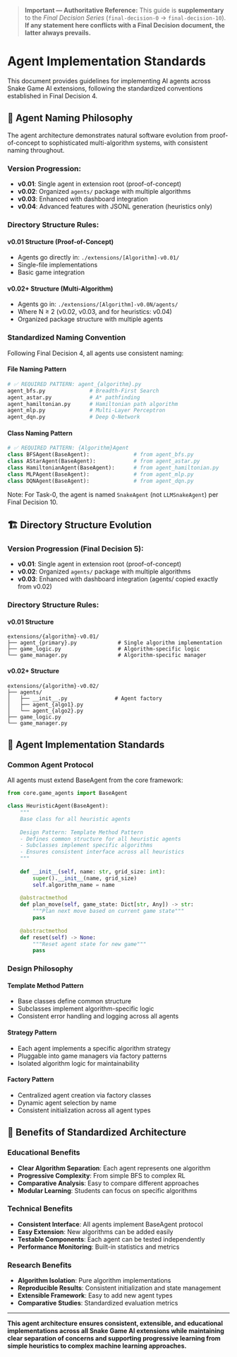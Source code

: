 > **Important — Authoritative Reference:** This guide is **supplementary** to the _Final Decision Series_ (`final-decision-0` → `final-decision-10`). **If any statement here conflicts with a Final Decision document, the latter always prevails.**

# Agent Implementation Standards

This document provides guidelines for implementing AI agents across Snake Game AI extensions, following the standardized conventions established in Final Decision 4.

## 🎯 **Agent Naming Philosophy**

The agent architecture demonstrates natural software evolution from proof-of-concept to sophisticated multi-algorithm systems, with consistent naming throughout.

### **Version Progression:**
- **v0.01**: Single agent in extension root (proof-of-concept)
- **v0.02**: Organized `agents/` package with multiple algorithms
- **v0.03**: Enhanced with dashboard integration
- **v0.04**: Advanced features with JSONL generation (heuristics only)

### **Directory Structure Rules:**

#### **v0.01 Structure (Proof-of-Concept)**
- Agents go directly in: `./extensions/[Algorithm]-v0.01/`
- Single-file implementations
- Basic game integration

#### **v0.02+ Structure (Multi-Algorithm)**
- Agents go in: `./extensions/[Algorithm]-v0.0N/agents/`
- Where N ≥ 2 (v0.02, v0.03, and for heuristics: v0.04)
- Organized package structure with multiple agents

### **Standardized Naming Convention**

Following Final Decision 4, all agents use consistent naming:

#### **File Naming Pattern**
```python
# ✅ REQUIRED PATTERN: agent_{algorithm}.py
agent_bfs.py              # Breadth-First Search
agent_astar.py            # A* pathfinding
agent_hamiltonian.py      # Hamiltonian path algorithm
agent_mlp.py              # Multi-Layer Perceptron
agent_dqn.py              # Deep Q-Network
```

#### **Class Naming Pattern**
```python
# ✅ REQUIRED PATTERN: {Algorithm}Agent
class BFSAgent(BaseAgent):              # from agent_bfs.py
class AStarAgent(BaseAgent):            # from agent_astar.py
class HamiltonianAgent(BaseAgent):      # from agent_hamiltonian.py
class MLPAgent(BaseAgent):              # from agent_mlp.py
class DQNAgent(BaseAgent):              # from agent_dqn.py
```

Note: For Task-0, the agent is named `SnakeAgent` (not `LLMSnakeAgent`) per Final Decision 10.

## 🏗️ **Directory Structure Evolution**

### **Version Progression (Final Decision 5):**
- **v0.01**: Single agent in extension root (proof-of-concept)
- **v0.02**: Organized `agents/` package with multiple algorithms
- **v0.03**: Enhanced with dashboard integration (agents/ copied exactly from v0.02)

### **Directory Structure Rules:**

#### **v0.01 Structure**
```
extensions/{algorithm}-v0.01/
├── agent_{primary}.py             # Single algorithm implementation
├── game_logic.py                  # Algorithm-specific logic
└── game_manager.py                # Algorithm-specific manager
```

#### **v0.02+ Structure**
```
extensions/{algorithm}-v0.02/
├── agents/
│   ├── __init__.py               # Agent factory
│   ├── agent_{algo1}.py
│   └── agent_{algo2}.py
├── game_logic.py
└── game_manager.py
```

## 🧠 **Agent Implementation Standards**

### **Common Agent Protocol**
All agents must extend BaseAgent from the core framework:

```python
from core.game_agents import BaseAgent

class HeuristicAgent(BaseAgent):
    """
    Base class for all heuristic agents
    
    Design Pattern: Template Method Pattern
    - Defines common structure for all heuristic agents
    - Subclasses implement specific algorithms
    - Ensures consistent interface across all heuristics
    """
    
    def __init__(self, name: str, grid_size: int):
        super().__init__(name, grid_size)
        self.algorithm_name = name
    
    @abstractmethod
    def plan_move(self, game_state: Dict[str, Any]) -> str:
        """Plan next move based on current game state"""
        pass
    
    @abstractmethod
    def reset(self) -> None:
        """Reset agent state for new game"""
        pass
```

### **Design Philosophy**

#### **Template Method Pattern**
- Base classes define common structure
- Subclasses implement algorithm-specific logic
- Consistent error handling and logging across all agents

#### **Strategy Pattern**
- Each agent implements a specific algorithm strategy
- Pluggable into game managers via factory patterns
- Isolated algorithm logic for maintainability

#### **Factory Pattern**
- Centralized agent creation via factory classes
- Dynamic agent selection by name
- Consistent initialization across all agent types

## 🎯 **Benefits of Standardized Architecture**

### **Educational Benefits**
- **Clear Algorithm Separation**: Each agent represents one algorithm
- **Progressive Complexity**: From simple BFS to complex RL
- **Comparative Analysis**: Easy to compare different approaches
- **Modular Learning**: Students can focus on specific algorithms

### **Technical Benefits**
- **Consistent Interface**: All agents implement BaseAgent protocol
- **Easy Extension**: New algorithms can be added easily
- **Testable Components**: Each agent can be tested independently
- **Performance Monitoring**: Built-in statistics and metrics

### **Research Benefits**
- **Algorithm Isolation**: Pure algorithm implementations
- **Reproducible Results**: Consistent initialization and state management
- **Extensible Framework**: Easy to add new agent types
- **Comparative Studies**: Standardized evaluation metrics

---

**This agent architecture ensures consistent, extensible, and educational implementations across all Snake Game AI extensions while maintaining clear separation of concerns and supporting progressive learning from simple heuristics to complex machine learning approaches.**

